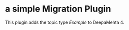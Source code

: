 
a simple Migration Plugin
=========================

This plugin adds the topic type *Example* to DeepaMehta 4.
